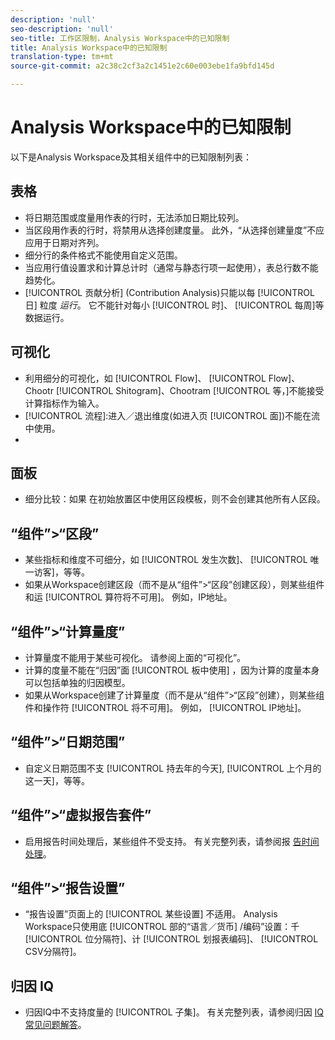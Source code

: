 ```yaml
---
description: 'null'
seo-description: 'null'
seo-title: 工作区限制，Analysis Workspace中的已知限制
title: Analysis Workspace中的已知限制
translation-type: tm+mt
source-git-commit: a2c38c2cf3a2c1451e2c60e003ebe1fa9bfd145d

---
```



# Analysis Workspace中的已知限制

以下是Analysis Workspace及其相关组件中的已知限制列表：

## 表格

* 将日期范围或度量用作表的行时，无法添加日期比较列。
* 当区段用作表的行时，将禁用从选择创建度量。 此外，“从选择创建量度”不应应用于日期对齐列。
* 细分行的条件格式不能使用自定义范围。
* 当应用行值设置求和计算总计时（通常与静态行项一起使用），表总行数不能趋势化。
* [!UICONTROL 贡献分析] (Contribution Analysis)只能以每 [!UICONTROL 日] 粒度 _运行_。 它不能针对每小 [!UICONTROL 时]、 [!UICONTROL 每周]等数据运行。

## 可视化

* 利用细分的可视化，如 [!UICONTROL Flow]、 [!UICONTROL Flow]、Chootr [!UICONTROL Shitogram]、Chootram [!UICONTROL 等，]不能接受计算指标作为输入。
* [!UICONTROL 流程]:进入／退出维度(如进入页 [!UICONTROL 面])不能在流中使用。
* [!UICONTROL 同期群]:非整数不能用作同期群标准。

## 面板

* 细分比较：如果  在初始放置区中使用区段模板，则不会创建其他所有人区段。

## “组件”&gt;“区段”

* 某些指标和维度不可细分，如 [!UICONTROL 发生次数]、 [!UICONTROL 唯一访客]，等等。
* 如果从Workspace创建区段（而不是从“组件”&gt;“区段”创建区段），则某些组件和运 [!UICONTROL 算符将不可用]。 例如，IP地址。

## “组件”&gt;“计算量度”

* 计算量度不能用于某些可视化。 请参阅上面的“可视化”。
* 计算的度量不能在“归因”面 [!UICONTROL 板中使用] ，因为计算的度量本身可以包括单独的归因模型。
* 如果从Workspace创建了计算量度（而不是从“组件”&gt;“区段”创建），则某些组件和操作符 [!UICONTROL 将不可用]。 例如， [!UICONTROL IP地址]。

## “组件”&gt;“日期范围”

* 自定义日期范围不支 [!UICONTROL 持去年的今天], [!UICONTROL 上个月的这一天]，等等。

## “组件”&gt;“虚拟报告套件”

* 启用报告时间处理后，某些组件不受支持。 有关完整列表，请参阅报 [告时间处理](/help/components/vrs/vrs-report-time-processing.md)。

## “组件”&gt;“报告设置”

* “报告设置”页面上的 [!UICONTROL 某些设置] 不适用。 Analysis Workspace只使用底 [!UICONTROL 部的“语言／货币] /编码”设置：千 [!UICONTROL 位分隔符]、计 [!UICONTROL 划报表编码]、 [!UICONTROL CSV分隔符]。

## 归因 IQ

* 归因IQ中不支持度量的 [!UICONTROL 子集]。 有关完整列表，请参阅归因 [IQ常见问题解答](/help/analyze/analysis-workspace/attribution-iq/attribution-faq.md)。